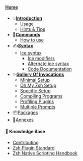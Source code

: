 #### [Home](Home)

- 💡[**Introduction**](Introduction)
  - [Usage](Usage)
  - [Hints & Tips](Hints-&-Tips)
- 🤖[**Commands**](Commands)
  - [How to use](How-to-Use)
- ✍️[**Syntax**](Syntax)
  - [Ice syntax](Ices)
    - [Ice modifiers](Ice-modifiers)
    - [Alternate ice syntax](Alternate-Ice-Syntax)
    - [Code Documentation](Code-Documentation)
- ✨[**Gallery Of Invocations**](Gallery)
  - [Minimal Setup](Minimal-Setup)
  - [Oh My Zsh Setup](Oh-My-Zsh-Setup)
  - [Specific Setup](Specific-Setup)
  - [Compiling Programs](Compiling-programs)
  - [Profiling Plugins](Profiling-plugins)
  - [Multiple Prompts](Multiple-prompts)
- 📦[Packages](Packages)
- 💠[Annexes](Annexes)

#### 🔖 Knowledge Base

- [Contributing](https://github.com/ss-o/zi/blob/main/docs/CONTRIBUTING.md)
- [Zsh Plugin Standard](Zsh-Plugin-Standard)
- [Zsh Native Scripting Handbook](Zsh-Native-Scripting-Handbook)
